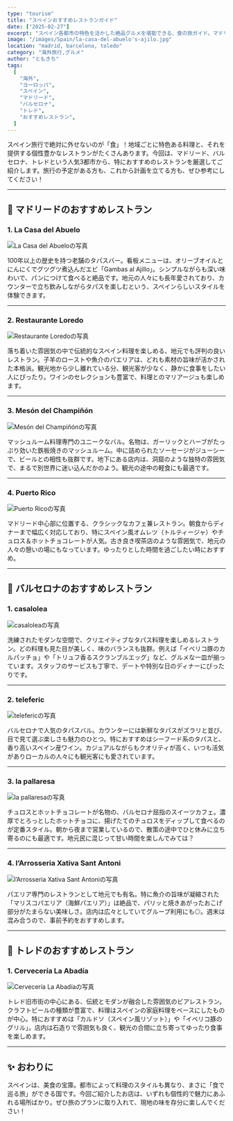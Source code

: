 ```yaml
---
type: "tourism"
title: "スペインおすすめレストランガイド"
date: ["2025-02-27"]
excerpt: "スペイン各都市の特色を活かした絶品グルメを堪能できる、食の旅ガイド。マドリードの老舗タパスバー、バルセロナの洗練された創作料理、トレドの伝統的なビアレストランなど、旅の計画に役立つおすすめレストランを厳選紹介。"
image: "/images/Spain/la-casa-del-abuelo's-ajilo.jpg"
location: "madrid, barcelona, toledo"
category: "海外旅行,グルメ"
author: "ともきち"
tags:
  [
    "海外",
    "ヨーロッパ",
    "スペイン",
    "マドリード",
    "バルセロナ",
    "トレド",
    "おすすめレストラン",
  ]
---
```


スペイン旅行で絶対に外せないのが「食」！地域ごとに特色ある料理と、それを提供する個性豊かなレストランがたくさんあります。今回は、マドリード、バルセロナ、トレドという人気3都市から、特におすすめのレストランを厳選してご紹介します。旅行の予定がある方も、これから計画を立てる方も、ぜひ参考にしてください！

---

## 🍷 マドリードのおすすめレストラン

### 1. **La Casa del Abuelo**

![La Casa del Abueloの写真](/images/Spain/la-casa-del-abuelo.jpg)

100年以上の歴史を持つ老舗のタパスバー。看板メニューは、オリーブオイルとにんにくでグツグツ煮込んだエビ「Gambas al Ajillo」。シンプルながらも深い味わいで、パンにつけて食べると絶品です。地元の人々にも長年愛されており、カウンターで立ち飲みしながらタパスを楽しむという、スペインらしいスタイルを体験できます。

---

### 2. **Restaurante Loredo**

![Restaurante Loredoの写真](/images/Spain/loredo.jpg)

落ち着いた雰囲気の中で伝統的なスペイン料理を楽しめる、地元でも評判の良いレストラン。子羊のローストや魚介のパエリアは、どれも素材の旨味が活かされた本格派。観光地から少し離れている分、観光客が少なく、静かに食事をしたい人にぴったり。ワインのセレクションも豊富で、料理とのマリアージュも楽しめます。

---

### 3. **Mesón del Champiñón**

![Mesón del Champiñónの写真](/images/Spain/meson-del-champinon.jpg)

マッシュルーム料理専門のユニークなバル。名物は、ガーリックとハーブがたっぷり効いた鉄板焼きのマッシュルーム。中に詰められたソーセージがジューシーで、ビールとの相性も抜群です。地下にある店内は、洞窟のような独特の雰囲気で、まるで別世界に迷い込んだかのよう。観光の途中の軽食にも最適です。

---

### 4. **Puerto Rico**

![Puerto Ricoの写真](/images/Spain/puerto-rico.jpg)

マドリード中心部に位置する、クラシックなカフェ兼レストラン。朝食からディナーまで幅広く対応しており、特にスペイン風オムレツ（トルティージャ）やチュロス＆ホットチョコレートが人気。古き良き喫茶店のような雰囲気で、地元の人々の憩いの場にもなっています。ゆったりとした時間を過ごしたい時におすすめ。

---

## 🥘 バルセロナのおすすめレストラン

### 1. **casalolea**

![casaloleaの写真](/images/Spain/casa-lolea.jpg)

洗練されたモダンな空間で、クリエイティブなタパス料理を楽しめるレストラン。どの料理も見た目が美しく、味のバランスも抜群。例えば「イベリコ豚のカルパッチョ」や「トリュフ香るスクランブルエッグ」など、グルメな一皿が揃っています。スタッフのサービスも丁寧で、デートや特別な日のディナーにぴったりです。

---

### 2. **teleferic**

![telefericの写真](/images/Spain/teleferic.jpg)

バルセロナで人気のタパスバル。カウンターには新鮮なタパスがズラリと並び、目で見て選ぶ楽しさも魅力のひとつ。特におすすめはシーフード系のタパスと、香り高いスペイン産ワイン。カジュアルながらもクオリティが高く、いつも活気がありローカルの人々にも観光客にも愛されています。

---

### 3. **la pallaresa**

![la pallaresaの写真](/images/Spain/la-pallaresa.jpg)

チュロスとホットチョコレートが名物の、バルセロナ屈指のスイーツカフェ。濃厚でとろっとしたホットチョコに、揚げたてのチュロスをディップして食べるのが定番スタイル。朝から夜まで営業しているので、散策の途中でひと休みに立ち寄るのにも最適です。地元民に混じって甘い時間を楽しんでみては？

---

### 4. **l’Arrosseria Xativa Sant Antoni**

![l’Arrosseria Xativa Sant Antoniの写真](/images/Spain/l’arrosseria-xativa-sant-antoni's-paella.jpg)

パエリア専門のレストランとして地元でも有名。特に魚介の旨味が凝縮された「マリスコパエリア（海鮮パエリア）」は絶品で、パリッと焼きあがったおこげ部分がたまらない美味しさ。店内は広々としていてグループ利用にも◎。週末は混み合うので、事前予約をおすすめします。

---

## 🍺 トレドのおすすめレストラン

### 1. **Cervecería La Abadía**

![Cervecería La Abadíaの写真](/images/Spain/cerveceria-la-abadia.jpg)

トレド旧市街の中心にある、伝統とモダンが融合した雰囲気のビアレストラン。クラフトビールの種類が豊富で、料理はスペインの家庭料理をベースにしたものが中心。特におすすめは「カルドソ（スペイン風リゾット）」や「イベリコ豚のグリル」。店内は石造りで雰囲気も良く、観光の合間に立ち寄ってゆったり食事を楽しめます。

---

## ✨ おわりに

スペインは、美食の宝庫。都市によって料理のスタイルも異なり、まさに「食で巡る旅」ができる国です。今回ご紹介したお店は、いずれも個性的で魅力にあふれる場所ばかり。ぜひ旅のプランに取り入れて、現地の味を存分に楽しんでください！
